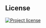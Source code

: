 
## License

[![Project license](https://img.shields.io/github/license/MasteryEducation/license-test.svg?style=flat-square)](LICENSE)

